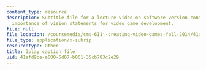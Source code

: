 ```yaml
---
content_type: resource
description: Subtitle file for a lecture video on software version control and the
  importance of vision statements for video game development.
file: null
file_location: /coursemedia/cms-611j-creating-video-games-fall-2014/41afd9bea6005d07b06135cb783c2e29_2pfdTSZ-GUM.vtt
file_type: application/x-subrip
resourcetype: Other
title: 3play caption file
uid: 41afd9be-a600-5d07-b061-35cb783c2e29
---
```

